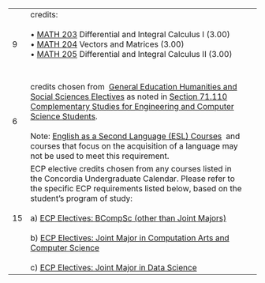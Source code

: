 |     |                                                                                                                                                                                                                                                                                                                                                                                                                                                                                                                                                                                                                                                                                                                                                                                                                                                                                                                                                                                                                                                                                                                                                                                                 |     |
| --- | ----------------------------------------------------------------------------------------------------------------------------------------------------------------------------------------------------------------------------------------------------------------------------------------------------------------------------------------------------------------------------------------------------------------------------------------------------------------------------------------------------------------------------------------------------------------------------------------------------------------------------------------------------------------------------------------------------------------------------------------------------------------------------------------------------------------------------------------------------------------------------------------------------------------------------------------------------------------------------------------------------------------------------------------------------------------------------------------------------------------------------------------------------------------------------------------------- | --- |
| 9   | credits:<br><br>• [MATH 203](https://www.concordia.ca/academics/undergraduate/calendar/current/section-31-faculty-of-arts-and-science/section-31-200-department-of-mathematics-and-statistics/mathematics-and-statistics-courses.html#2590) Differential and Integral Calculus I (3.00)<br>• [MATH 204](https://www.concordia.ca/academics/undergraduate/calendar/current/section-31-faculty-of-arts-and-science/section-31-200-department-of-mathematics-and-statistics/mathematics-and-statistics-courses.html#2592) Vectors and Matrices (3.00)<br>• [MATH 205](https://www.concordia.ca/academics/undergraduate/calendar/current/section-31-faculty-of-arts-and-science/section-31-200-department-of-mathematics-and-statistics/mathematics-and-statistics-courses.html#2594) Differential and Integral Calculus II (3.00)<br><br>‌                                                                                                                                                                                                                                                                                                                                                         |     |
| 6   | credits chosen from  [General Education Humanities and Social Sciences Electives](https://www.concordia.ca/academics/undergraduate/calendar/current/section-71-gina-cody-school-of-engineering-and-computer-science/section-71-110-complementary-studies-for-engineering-and-computer-science-students.html#12333)‌ as noted in [Section 71.110 Complementary Studies for Engineering and Computer Science Students](https://www.concordia.ca/academics/undergraduate/calendar/current/section-71-gina-cody-school-of-engineering-and-computer-science/section-71-110-complementary-studies-for-engineering-and-computer-science-students.html#18433)‌.<br><br>Note: [English as a Second Language (ESL) Courses](https://www.concordia.ca/academics/undergraduate/calendar/current/section-31-faculty-of-arts-and-science/section-31-090-department-of-education/english-as-a-second-language-courses.html#18944)‌  and courses that focus on the acquisition of a language may not be used to meet this requirement.                                                                                                                                                                          |     |
| 15  | ECP elective credits chosen from any courses listed in the Concordia Undergraduate Calendar. Please refer to the specific ECP requirements listed below, based on the student’s program of study:<br><br>a) [ECP Electives: BCompSc (other than Joint Majors)](https://www.concordia.ca/academics/undergraduate/calendar/current/section-71-gina-cody-school-of-engineering-and-computer-science/section-71-70-department-of-computer-science-and-software-engineering/section-71-70-3-extended-credit-program.html#23188)‌  <br><br>b) [ECP Electives: Joint Major in Computation Arts and Computer Science](https://www.concordia.ca/academics/undergraduate/calendar/current/section-71-gina-cody-school-of-engineering-and-computer-science/section-71-70-department-of-computer-science-and-software-engineering/section-71-70-3-extended-credit-program.html#23190)‌  <br><br>c) [ECP Electives: Joint Major in Data Science](https://www.concordia.ca/academics/undergraduate/calendar/current/section-71-gina-cody-school-of-engineering-and-computer-science/section-71-70-department-of-computer-science-and-software-engineering/section-71-70-3-extended-credit-program.html#23191) |     |
